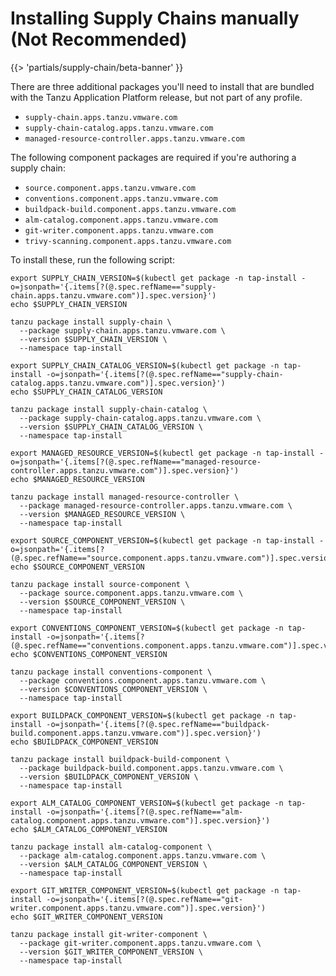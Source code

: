 # Installing Supply Chains manually (Not Recommended)

{{> 'partials/supply-chain/beta-banner' }} 

There are three additional packages you'll need to install that are bundled with the Tanzu Application Platform release, but not part of any profile.

* `supply-chain.apps.tanzu.vmware.com`
* `supply-chain-catalog.apps.tanzu.vmware.com`
* `managed-resource-controller.apps.tanzu.vmware.com`

The following component packages are required if you're authoring a supply chain:

* `source.component.apps.tanzu.vmware.com`
* `conventions.component.apps.tanzu.vmware.com`
* `buildpack-build.component.apps.tanzu.vmware.com`
* `alm-catalog.component.apps.tanzu.vmware.com`
* `git-writer.component.apps.tanzu.vmware.com`
* `trivy-scanning.component.apps.tanzu.vmware.com`

To install these, run the following script:

```shell
export SUPPLY_CHAIN_VERSION=$(kubectl get package -n tap-install -o=jsonpath='{.items[?(@.spec.refName=="supply-chain.apps.tanzu.vmware.com")].spec.version}')
echo $SUPPLY_CHAIN_VERSION

tanzu package install supply-chain \
  --package supply-chain.apps.tanzu.vmware.com \
  --version $SUPPLY_CHAIN_VERSION \
  --namespace tap-install

export SUPPLY_CHAIN_CATALOG_VERSION=$(kubectl get package -n tap-install -o=jsonpath='{.items[?(@.spec.refName=="supply-chain-catalog.apps.tanzu.vmware.com")].spec.version}')
echo $SUPPLY_CHAIN_CATALOG_VERSION

tanzu package install supply-chain-catalog \
  --package supply-chain-catalog.apps.tanzu.vmware.com \
  --version $SUPPLY_CHAIN_CATALOG_VERSION \
  --namespace tap-install

export MANAGED_RESOURCE_VERSION=$(kubectl get package -n tap-install -o=jsonpath='{.items[?(@.spec.refName=="managed-resource-controller.apps.tanzu.vmware.com")].spec.version}')
echo $MANAGED_RESOURCE_VERSION

tanzu package install managed-resource-controller \
  --package managed-resource-controller.apps.tanzu.vmware.com \
  --version $MANAGED_RESOURCE_VERSION \
  --namespace tap-install

export SOURCE_COMPONENT_VERSION=$(kubectl get package -n tap-install -o=jsonpath='{.items[?(@.spec.refName=="source.component.apps.tanzu.vmware.com")].spec.version}')
echo $SOURCE_COMPONENT_VERSION

tanzu package install source-component \
  --package source.component.apps.tanzu.vmware.com \
  --version $SOURCE_COMPONENT_VERSION \
  --namespace tap-install 

export CONVENTIONS_COMPONENT_VERSION=$(kubectl get package -n tap-install -o=jsonpath='{.items[?(@.spec.refName=="conventions.component.apps.tanzu.vmware.com")].spec.version}')
echo $CONVENTIONS_COMPONENT_VERSION

tanzu package install conventions-component \
  --package conventions.component.apps.tanzu.vmware.com \
  --version $CONVENTIONS_COMPONENT_VERSION \
  --namespace tap-install  
  
export BUILDPACK_COMPONENT_VERSION=$(kubectl get package -n tap-install -o=jsonpath='{.items[?(@.spec.refName=="buildpack-build.component.apps.tanzu.vmware.com")].spec.version}')
echo $BUILDPACK_COMPONENT_VERSION

tanzu package install buildpack-build-component \
  --package buildpack-build.component.apps.tanzu.vmware.com \
  --version $BUILDPACK_COMPONENT_VERSION \
  --namespace tap-install
  
export ALM_CATALOG_COMPONENT_VERSION=$(kubectl get package -n tap-install -o=jsonpath='{.items[?(@.spec.refName=="alm-catalog.component.apps.tanzu.vmware.com")].spec.version}')
echo $ALM_CATALOG_COMPONENT_VERSION

tanzu package install alm-catalog-component \
  --package alm-catalog.component.apps.tanzu.vmware.com \
  --version $ALM_CATALOG_COMPONENT_VERSION \
  --namespace tap-install 

export GIT_WRITER_COMPONENT_VERSION=$(kubectl get package -n tap-install -o=jsonpath='{.items[?(@.spec.refName=="git-writer.component.apps.tanzu.vmware.com")].spec.version}')
echo $GIT_WRITER_COMPONENT_VERSION

tanzu package install git-writer-component \
  --package git-writer.component.apps.tanzu.vmware.com \
  --version $GIT_WRITER_COMPONENT_VERSION \
  --namespace tap-install 
```
